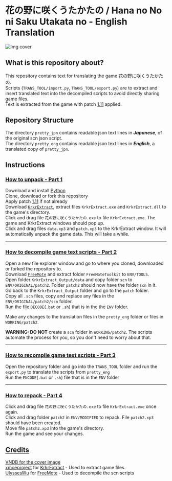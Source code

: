 # 花の野に咲くうたかたの / Hana no No ni Saku Utakata no - English Translation

![Img cover](https://s2.vndb.org/cv/21/27121.jpg)

## What is this repository about?
This repository contains text for translating the game 花の野に咲くうたかたの.<br/>
Scripts (`TRANS_TOOL/import.py`, `TRANS_TOOL/export.py`) are to extract and insert translated text into the decompiled scripts to avoid directly sharing game files.<br/>
Text is extracted from the game with patch [1.11](http://www.applique-soft.com/sapo/hananono_patch_v1_11.zip) applied.

## Repository Structure
The directory `pretty_jpn` contains readable json text lines in ***Japanese***, of the original scn json script.<br/>
The directory `pretty_eng` contains readable json text lines in ***English***, a translated copy of `pretty_jpn`.

## Instructions
### [How to unpack - Part 1](#part1)
Download and install [Python](https://www.python.org/downloads/release/python-391/)<br/>
Clone, download or fork this repository<br/>
Apply patch [1.11](http://www.applique-soft.com/sapo/hananono_patch_v1_11.zip) if not already<br/>
Download [`KrkrExtract`](#credits), extract files `KrkrExtract.exe` and `KrkrExtract.dll` to the game's directory.<br/>
Click and drag file `花の野に咲くうたかたの.exe` to file `KrkrExtract.exe`. The game and KrkrExtract windows should pop up.<br/>
Click and drag files `data.xp3` and `patch.xp3` to the KrkrExtract window. It will automatically unpack the game data. This will take a while.<br/>

----------------
### [How to decompile game text scripts - Part 2](#part2)
Open a new file explorer window and go to where you cloned, downloaded or forked the repository to.<br/>
Download [`FreeMote`](#credits) and extract folder `FreeMoteToolkit` to `ENV/TOOLS`.<br/>
Open folder `KrkrExtract_Output/data` and copy folder `scn` to `ENV/ORIGINAL/patch2`. Folder `patch2` should now have the folder `scn` in it.<br/>
Go back to the `KrkrExtract_Output` folder and go to the `patch` folder.<br/>
Copy all `.scn` files, copy and replace any files in the `ENV/ORIGINAL/patch2/scn` folder.<br/>
Run the file `DECODE`(`.bat` or `.sh`) that is in the the `ENV` folder.<br/>

Make any changes to the translation files in the `pretty_eng` folder or files in `WORKING/patch2`.<br/>

**WARNING: DO NOT** create a `scn` folder in `WORKING/patch2`. The scripts automate the process for you, so you don't need to worry about that.<br/>

----------------
### [How to recompile game text scripts - Part 3](#part3)
Open the repository folder and go into the `TRANS_TOOL` folder and run the `export.py` to translate the scripts from `pretty_eng`<br/>
Run the `ENCODE`(`.bat` or `.sh`) file that is in the `ENV` folder<br/>

----------------
### [How to repack - Part 4](#part4)
Click and drag file `花の野に咲くうたかたの.exe` to file `KrkrExtract.exe` once again.<br/>
Click and drag folder `patch2` in `ENV/MODIFIED` to repack. File `patch2.xp3` should have been created.<br/>
Move file `patch2.xp3` into the game's directory.<br/>
Run the game and see your changes.


## [Credits](#credits)
[VNDB for the cover image](https://vndb.org/v16193/)<br/>
[xmoeproject](https://github.com/xmoeproject) for [KrkrExtract](https://github.com/xmoeproject/KrkrExtract) - Used to extract game files.<br/>
[UlyssesWu](https://github.com/UlyssesWu) for [FreeMote](https://github.com/UlyssesWu/FreeMote) - Used to decompile the scn scripts
